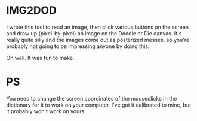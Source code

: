 IMG2DOD
=======

I wrote this tool to read an image, then click various buttons on the screen and draw up (pixel-by-pixel)
an image on the Doodle or Die canvas. It's really quite silly and the images come out as posterized messes,
so you're probably not going to be impressing anyone by doing this.

Oh well. It was fun to make.

PS
==

You need to change the screen coordinates of the mouseclicks in the dictionary for it to work on your computer.
I've got it calibrated to mine, but it probably won't work on yours.
